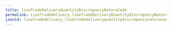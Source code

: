 ```yaml
---
title: lineTradeDeliveryQuantityDiscrepancyNatureCode
permalink: LineTradeDelivery.lineTradeDeliveryQuantityDiscrepancyNatureCode.html
jsonid: linetradedelivery_linetradedeliveryquantitydiscrepancynaturecode
---
```

